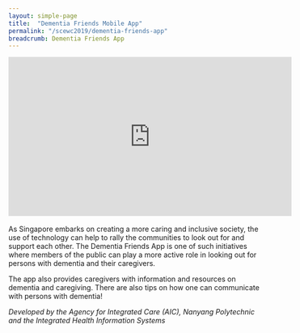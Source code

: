 ```yaml
---
layout: simple-page
title:  "Dementia Friends Mobile App"
permalink: "/scewc2019/dementia-friends-app"
breadcrumb: Dementia Friends App
---
```


<div class="bp-youtube">
  <iframe width="560" height="315" src="https://www.youtube.com/embed/0uu1cZZ8wrQ" frameborder="0" allow="autoplay; encrypted-media" allowfullscreen></iframe>
</div>
<br>
As Singapore embarks on creating a more caring and inclusive society, the use of technology can help to rally the communities to look out for and support each other. The Dementia Friends App is one of such initiatives where members of the public can play a more active role in looking out for persons with dementia and their caregivers. 

The app also provides caregivers with information and resources on dementia and caregiving. There are also tips on how one can communicate with persons with dementia!

*Developed by the Agency for Integrated Care (AIC), Nanyang Polytechnic and the Integrated Health Information Systems*

